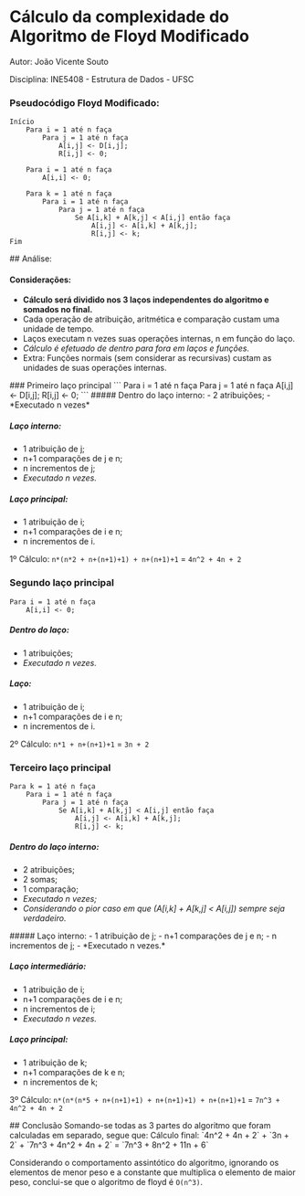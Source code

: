 # Cálculo da complexidade do Algoritmo de Floyd Modificado

Autor: João Vicente Souto

Disciplina: INE5408 - Estrutura de Dados - UFSC

### Pseudocódigo Floyd Modificado:
```
Início
	Para i = 1 até n faça
		Para j = 1 até n faça
			A[i,j] <- D[i,j];
			R[i,j] <- 0;

	Para i = 1 até n faça
		A[i,i] <- 0;

	Para k = 1 até n faça
		Para i = 1 até n faça
			Para j = 1 até n faça
				Se A[i,k] + A[k,j] < A[i,j] então faça
					A[i,j] <- A[i,k] + A[k,j];
					R[i,j] <- k;
Fim
```
<div style="page-break-after: always;"></div>
## Análise:

#### Considerações:
- __Cálculo será dividido nos 3 laços independentes do algoritmo e somados no final.__
- Cada operação de atribuição, aritmética e comparação custam uma unidade de tempo.
- Laços executam n vezes suas operações internas, n em função do laço.
- _Cálculo é efetuado de dentro para fora em laços e funções._
- Extra: Funções normais (sem considerar as recursivas) custam as unidades de suas operações internas.


<div style="page-break-after: always;"></div>
### Primeiro laço principal
```
Para i = 1 até n faça
	Para j = 1 até n faça
		A[i,j] <- D[i,j];
		R[i,j] <- 0;
```
##### Dentro do laço interno:
- 2 atribuições;
- *Executado n vezes*

##### Laço interno:
- 1 atribuição de j;
- n+1 comparações de j e n;
- n incrementos de j;
- *Executado n vezes.*

##### Laço principal:
- 1 atribuição de i;
- n+1 comparações de i e n;
- n incrementos de i.

1º Cálculo: `n*(n*2 + n+(n+1)+1) + n+(n+1)+1` = `4n^2 + 4n + 2`

### Segundo laço principal
```
Para i = 1 até n faça
	A[i,i] <- 0;
```
##### Dentro do laço:
- 1 atribuições;
- *Executado n vezes.*

##### Laço:
- 1 atribuição de i;
- n+1 comparações de i e n;
- n incrementos de i.

2º Cálculo: `n*1 + n+(n+1)+1` = `3n + 2`

### Terceiro laço principal
```
Para k = 1 até n faça
	Para i = 1 até n faça
		Para j = 1 até n faça
			Se A[i,k] + A[k,j] < A[i,j] então faça
				A[i,j] <- A[i,k] + A[k,j];
				R[i,j] <- k;
```
##### Dentro do laço interno:
- 2 atribuições;
- 2 somas;
- 1 comparação;
- *Executado n vezes;*
- *Considerando o pior caso em que (A[i,k] + A[k,j] < A[i,j]) sempre seja verdadeiro.*

<div style="page-break-after: always;"></div>
##### Laço interno:
- 1 atribuição de j;
- n+1 comparações de j e n;
- n incrementos de j;
- *Executado n vezes.*

##### Laço intermediário:
- 1 atribuição de i;
- n+1 comparações de i e n;
- n incrementos de i;
- *Executado n vezes.*

##### Laço principal:
- 1 atribuição de k;
- n+1 comparações de k e n;
- n incrementos de k;

3º Cálculo: `n*(n*(n*5 + n+(n+1)+1) + n+(n+1)+1) + n+(n+1)+1` = `7n^3 + 4n^2 + 4n + 2`

<div style="page-break-after: always;"></div>
## Conclusão
Somando-se todas as 3 partes do algoritmo que foram calculadas em separado, segue que:
Cálculo final: `4n^2 + 4n + 2` + `3n + 2` + `7n^3 + 4n^2 + 4n + 2` = `7n^3 + 8n^2 + 11n + 6`

Considerando o comportamento assintótico do algoritmo, ignorando os elementos de menor peso e a constante que multiplica o elemento de maior peso, conclui-se que o algoritmo de floyd é `O(n^3)`.
